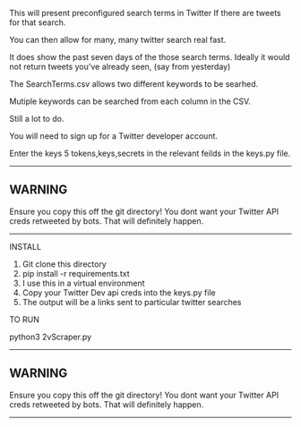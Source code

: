 This will present preconfigured search terms in Twitter If there are tweets for that search. 

You can then allow for many, many twitter search real fast. 

It does show the past seven days of the those search terms. Ideally it would not return tweets you've already seen, (say from yesterday)

The SearchTerms.csv allows two different keywords to be searhed. 

Mutiple keywords can be searched from each column in the CSV. 

Still a lot to do. 

You will need to sign up for a Twitter developer account. 

Enter the keys 5 tokens,keys,secrets in the relevant feilds in the keys.py file. 
************************************************************************************************************************************

WARNING 
-------

Ensure you copy this off the git directory! You dont want your Twitter API creds retweeted by bots. That will definitely happen. 

************************************************************************************************************************************

INSTALL

1. Git clone this directory
2. pip install -r requirements.txt
3. I use this in a virtual environment 
4. Copy your Twitter Dev api creds into the keys.py file
5. The output will be a links sent to particular twitter searches 

TO RUN

python3 2vScraper.py


************************************************************************************************************************************

WARNING 
-------

Ensure you copy this off the git directory! You dont want your Twitter API creds retweeted by bots. That will definitely happen. 


************************************************************************************************************************************

